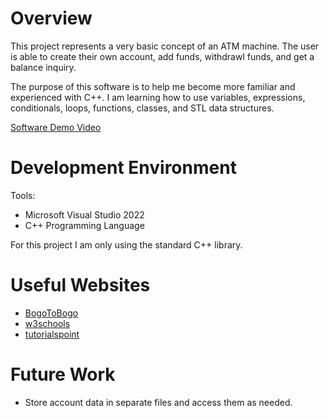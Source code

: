 # Overview

This project represents a very basic concept of an ATM machine.
The user is able to create their own account, add funds, withdrawl funds, and get a balance inquiry.

The purpose of this software is to help me become more familiar and experienced with C++.
I am learning how to use variables, expressions, conditionals, loops, functions, classes, and STL data structures.

[Software Demo Video](https://youtu.be/FLlu-TMnpjw)

# Development Environment

Tools:
* Microsoft Visual Studio 2022
* C++ Programming Language

For this project I am only using the standard C++ library.

# Useful Websites

* [BogoToBogo](https://www.bogotobogo.com/cplusplus/libraries.php)
* [w3schools](https://www.w3schools.com/CPP/default.asp)
* [tutorialspoint](https://www.tutorialspoint.com/cplusplus/index.htm)

# Future Work

* Store account data in separate files and access them as needed.
